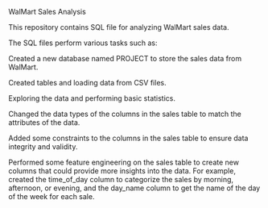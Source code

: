 WalMart Sales Analysis

This repository contains SQL file for analyzing WalMart sales data.

The SQL files perform various tasks such as:

Created a new database named PROJECT to store the sales data from WalMart.

Created tables and loading data from CSV files.

Exploring the data and performing basic statistics.

Changed the data types of the columns in the sales table to match the attributes of the data. 

Added some constraints to the columns in the sales table to ensure data integrity and validity.

Performed some feature engineering on the sales table to create new columns that could provide more insights into the data. 
For example, created the time_of_day column to categorize the sales by morning, afternoon, or evening, and the day_name column to get the name of the day of the week for each sale.

